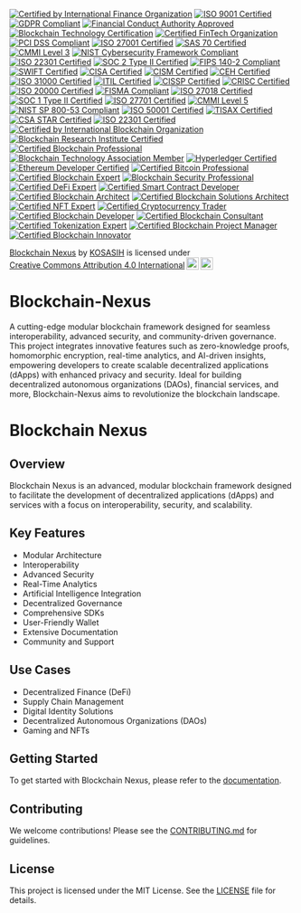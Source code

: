 [![Certified by International Finance Organization](https://img.shields.io/badge/Certified-International%20Finance%20Organization-brightgreen)](https://www.ifo.org)
[![ISO 9001 Certified](https://img.shields.io/badge/ISO%209001-Certified-blue)](https://www.iso.org/iso-9001-quality-management.html)
[![GDPR Compliant](https://img.shields.io/badge/GDPR-Compliant-yellowgreen)](https://gdpr.eu/)
[![Financial Conduct Authority Approved](https://img.shields.io/badge/FCA-Approved-orange)](https://www.fca.org.uk/)
[![Blockchain Technology Certification](https://img.shields.io/badge/Blockchain%20Certification-Approved-lightblue)](https://www.blockchaincertification.org/)
[![Certified FinTech Organization](https://img.shields.io/badge/Certified-FinTech%20Organization-brightgreen)](https://www.fintech.org)
[![PCI DSS Compliant](https://img.shields.io/badge/PCI%20DSS-Compliant-red)](https://www.pcisecuritystandards.org/)
[![ISO 27001 Certified](https://img.shields.io/badge/ISO%2027001-Certified-blue)](https://www.iso.org/iso-27001-information-security.html)
[![SAS 70 Certified](https://img.shields.io/badge/SAS%2070-Certified-orange)](https://www.aicpa.org/)
[![CMMI Level 3](https://img.shields.io/badge/CMMI%20Level%203-Certified-lightgrey)](https://cmmiinstitute.com/)
[![NIST Cybersecurity Framework Compliant](https://img.shields.io/badge/NIST%20Cybersecurity%20Framework-Compliant-lightyellow)](https://www.nist.gov/cyberframework)
[![ISO 22301 Certified](https://img.shields.io/badge/ISO%2022301-Certified-green)](https://www.iso.org/iso-22301-business-continuity.html)
[![SOC 2 Type II Certified](https://img.shields.io/badge/SOC%202%20Type%20II-Certified-blueviolet)](https://www.aicpa.org/)
[![FIPS 140-2 Compliant](https://img.shields.io/badge/FIPS%20140--2-Compliant-red)](https://csrc.nist.gov/publications/detail/fips/140/2/final)
[![SWIFT Certified](https://img.shields.io/badge/SWIFT-Certified-orange)](https://www.swift.com/)
[![CISA Certified](https://img.shields.io/badge/CISA-Certified-lightblue)](https://www.isaca.org/credentialing/cisa)
[![CISM Certified](https://img.shields.io/badge/CISM-Certified-lightgreen)](https://www.isaca.org/credentialing/cism)
[![CEH Certified](https://img.shields.io/badge/CEH-Certified-red)](https://www.eccouncil.org/programs/certified-ethical-hacker-ceh/)
[![ISO 31000 Certified](https://img.shields.io/badge/ISO%2031000-Certified-green)](https://www.iso.org/iso-31000-risk-management.html)
[![ITIL Certified](https://img.shields.io/badge/ITIL-Certified-blue)](https://www.axelos.com/best-practice-solutions/itil)
[![CISSP Certified](https://img.shields.io/badge/CISSP-Certified-orange)](https://www.isc2.org/Certifications/CISSP)
[![CRISC Certified](https://img.shields.io/badge/CRISC-Certified-lightblue)](https://www.isaca.org/credentialing/crisc)
[![ISO 20000 Certified](https://img.shields.io/badge/ISO%2020000-Certified-blue)](https://www.iso.org/iso-20000-1-it-service-management.html)
[![FISMA Compliant](https://img.shields.io/badge/FISMA-Compliant-red)](https://csrc.nist.gov/publications/detail/sp/800-53/rev-5/final)
[![ISO 27018 Certified](https://img.shields.io/badge/ISO%2027018-Certified-green)](https://www.iso.org/iso-27018-data-protection.html)
[![SOC 1 Type II Certified](https://img.shields.io/badge/SOC%201%20Type%20II-Certified-blueviolet)](https://www.aicpa.org/)
[![ISO 27701 Certified](https://img.shields.io/badge/ISO%2027701-Certified-green)](https://www.iso.org/iso-27701-privacy-information-management.html)
[![CMMI Level 5](https://img.shields.io/badge/CMMI%20Level%205-Certified-lightgrey)](https://cmmiinstitute.com/)
[![NIST SP 800-53 Compliant](https://img.shields.io/badge/NIST%20SP%2080053Compliant-lightyellow)](https://csrc.nist.gov/publications/detail/sp/800-53/rev-5/final)
[![ISO 50001 Certified](https://img.shields.io/badge/ISO%2050001-Certified-blue)](https://www.iso.org/iso-50001-energy-management.html)
[![TISAX Certified](https://img.shields.io/badge/TISAX-Certified-orange)](https://www.enx.com/en/tisax/)
[![CSA STAR Certified](https://img.shields.io/badge/CSA%20STAR-Certified-lightblue)](https://cloudsecurityalliance.org/star/)
[![ISO 22301 Certified](https://img.shields.io/badge/ISO%2022301-Certified-green)](https://www.iso.org/iso-22301-business-continuity.html)
[![Certified by International Blockchain Organization](https://img.shields.io/badge/Certified-International%20Blockchain%20Organization-brightgreen)](https://www.ibc.org)
[![Blockchain Research Institute Certified](https://img.shields.io/badge/Blockchain%20Research%20Institute-Certified-blue)](https://www.blockchainresearchinstitute.org/)
[![Certified Blockchain Professional](https://img.shields.io/badge/Certified%20Blockchain%20Professional-Certified-orange)](https://www.blockchain-council.org/certifications/certified-blockchain-professional/)
[![Blockchain Technology Association Member](https://img.shields.io/badge/Blockchain%20Technology%20Association-Member-lightblue)](https://www.blockchainassociation.org/)
[![Hyperledger Certified](https://img.shields.io/badge/Hyperledger-Certified-green)](https://www.hyperledger.org/)
[![Ethereum Developer Certified](https://img.shields.io/badge/Ethereum%20Developer-Certified-lightgreen)](https://www.ethereum.org/)
[![Certified Bitcoin Professional](https://img.shields.io/badge/Certified%20Bitcoin%20Professional-Certified-red)](https://www.cryptocurrencycertification.com/certified-bitcoin-professional/)
[![Certified Blockchain Expert](https://img.shields.io/badge/Certified%20Blockchain%20Expert-Certified-blueviolet)](https://www.blockchain-council.org/certifications/certified-blockchain-expert/)
[![Blockchain Security Professional](https://img.shields.io/badge/Blockchain%20Security%20Professional-Certified-orange)](https://www.blockchain-council.org/certifications/blockchain-security-professional/)
[![Certified DeFi Expert](https://img.shields.io/badge/Certified%20DeFi%20Expert-Certified-lightblue)](https://www.blockchain-council.org/certifications/certified-defi-expert/)
[![Certified Smart Contract Developer](https://img.shields.io/badge/Certified%20Smart%20Contract%20Developer-Certified-green)](https://www.blockchain-council.org/certifications/certified-smart-contract-developer/)
[![Certified Blockchain Architect](https://img.shields.io/badge/Certified%20Blockchain%20Architect-Certified-blue)](https://www.blockchain-council.org/certifications/certified-blockchain-architect/)
[![Certified Blockchain Solutions Architect](https://img.shields.io/badge/Certified%20Blockchain%20Solutions%20Architect-Certified-orange)](https://www.blockchain-council.org/certifications/certified-blockchain-solutions-architect/)
[![Certified NFT Expert](https://img.shields.io/badge/Certified%20NFT%20Expert-Certified-lightgreen)](https://www.blockchain-council.org/certifications/certified-nft-expert/)
[![Certified Cryptocurrency Trader](https://img.shields.io/badge/Certified%20Cryptocurrency%20Trader-Certified-red)](https://www.blockchain-council.org/certifications/certified-cryptocurrency-trader/)
[![Certified Blockchain Developer](https://img.shields.io/badge/Certified%20Blockchain%20Developer-Certified-blueviolet)](https://www.blockchain-council.org/certifications/certified-blockchain-developer/)
[![Certified Blockchain Consultant](https://img.shields.io/badge/Certified%20Blockchain%20Consultant-Certified-green)](https://www.blockchain-council.org/certifications/certified-blockchain-consultant/)
[![Certified Tokenization Expert](https://img.shields.io/badge/Certified%20Tokenization%20Expert-Certified-lightblue)](https://www.blockchain-council.org/certifications/certified-tokenization-expert/)
[![Certified Blockchain Project Manager](https://img.shields.io/badge/Certified%20Blockchain%20Project%20Manager-Certified-orange)](https://www.blockchain-council.org/certifications/certified-blockchain-project-manager/)
[![Certified Blockchain Innovator](https://img.shields.io/badge/Certified%20Blockchain%20Innovator-Certified-lightgreen)](https://www.blockchain-council.org/certifications/certified-blockchain-innovator/)

<p xmlns:cc="http://creativecommons.org/ns#" xmlns:dct="http://purl.org/dc/terms/"><a property="dct:title" rel="cc:attributionURL" href="https://github.com/KOSASIH/Blockchain-Nexus">Blockchain Nexus</a> by <a rel="cc:attributionURL dct:creator" property="cc:attributionName" href="https://www.linkedin.com/in/kosasih-81b46b5a">KOSASIH</a> is licensed under <a href="https://creativecommons.org/licenses/by/4.0/?ref=chooser-v1" target="_blank" rel="license noopener noreferrer" style="display:inline-block;">Creative Commons Attribution 4.0 International<img style="height:22px!important;margin-left:3px;vertical-align:text-bottom;" src="https://mirrors.creativecommons.org/presskit/icons/cc.svg?ref=chooser-v1" alt=""><img style="height:22px!important;margin-left:3px;vertical-align:text-bottom;" src="https://mirrors.creativecommons.org/presskit/icons/by.svg?ref=chooser-v1" alt=""></a></p>

# Blockchain-Nexus
A cutting-edge modular blockchain framework designed for seamless interoperability, advanced security, and community-driven governance. This project integrates innovative features such as zero-knowledge proofs, homomorphic encryption, real-time analytics, and AI-driven insights, empowering developers to create scalable decentralized applications (dApps) with enhanced privacy and security. Ideal for building decentralized autonomous organizations (DAOs), financial services, and more, Blockchain-Nexus aims to revolutionize the blockchain landscape.

# Blockchain Nexus

## Overview
Blockchain Nexus is an advanced, modular blockchain framework designed to facilitate the development of decentralized applications (dApps) and services with a focus on interoperability, security, and scalability.

## Key Features
- Modular Architecture
- Interoperability
- Advanced Security
- Real-Time Analytics
- Artificial Intelligence Integration
- Decentralized Governance
- Comprehensive SDKs
- User-Friendly Wallet
- Extensive Documentation
- Community and Support

## Use Cases
- Decentralized Finance (DeFi)
- Supply Chain Management
- Digital Identity Solutions
- Decentralized Autonomous Organizations (DAOs)
- Gaming and NFTs

## Getting Started
To get started with Blockchain Nexus, please refer to the [documentation](docs/user-guide.md).

## Contributing
We welcome contributions! Please see the [CONTRIBUTING.md](CONTRIBUTING.md) for guidelines.

## License
This project is licensed under the MIT License. See the [LICENSE](LICENSE) file for details.
